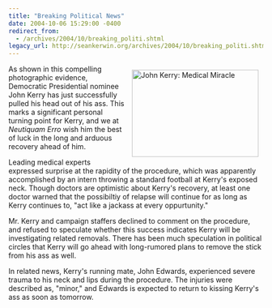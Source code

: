 ```yaml
---
title: "Breaking Political News"
date: 2004-10-06 15:29:00 -0400
redirect_from:
  - /archives/2004/10/breaking_politi.shtml
legacy_url: http://seankerwin.org/archives/2004/10/breaking_politi.shtml
---
```

<img style="float:right; margin:10px;" alt="John Kerry: Medical Miracle" src="http://hamstergeddon.dyndns.org/images/kerry_football.jpg" width="250" height="172" border="0" /><p>As shown in this compelling photographic evidence, Democratic Presidential nominee John Kerry has just successfully pulled his head out of his ass.  This marks a significant personal turning point for Kerry, and we at <i>Neutiquam Erro</i> wish him the best of luck in the long and arduous recovery ahead of him.</p>
<p>Leading medical experts expressed surprise at the rapidity of the procedure, which was apparently accomplished by an intern throwing a standard football at Kerry's exposed neck.  Though doctors are optimistic about Kerry's recovery, at least one doctor warned that the possibiltiy of relapse will continue for as long as Kerry continues to, "act like a jackass at every oppurtunity."</p>
<p>Mr. Kerry and campaign staffers declined to comment on the procedure, and refused to speculate whether this success indicates Kerry will be investigating related removals.  There has been much speculation in political circles that Kerry will go ahead with long-rumored plans to remove the stick from his ass as well.</p>
<p>In related news, Kerry's running mate, John Edwards, experienced severe trauma to his neck and lips during the procedure.  The injuries were described as, "minor," and Edwards is expected to return to kissing Kerry's ass as soon as tomorrow.</p>

